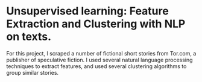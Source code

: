 # Unsupervised learning: Feature Extraction and Clustering with NLP on texts.
For this project, I scraped a number of fictional short stories from Tor.com, a publisher of speculative fiction. I used several natural language processing techniques to extract features, and used several clustering algorithms to group similar stories.
